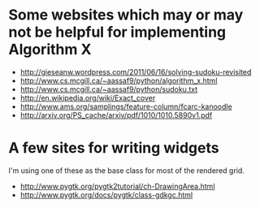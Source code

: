 Some websites which may or may not be helpful for implementing Algorithm X
==========================================================================

* <http://gieseanw.wordpress.com/2011/06/16/solving-sudoku-revisited>
* <http://www.cs.mcgill.ca/~aassaf9/python/algorithm_x.html>
* <http://www.cs.mcgill.ca/~aassaf9/python/sudoku.txt>
* <http://en.wikipedia.org/wiki/Exact_cover>
* <http://www.ams.org/samplings/feature-column/fcarc-kanoodle>
* <http://arxiv.org/PS_cache/arxiv/pdf/1010/1010.5890v1.pdf>

A few sites for writing widgets
===============================

I'm using one of these as the base class for most of the rendered grid.
* <http://www.pygtk.org/pygtk2tutorial/ch-DrawingArea.html>
* <http://www.pygtk.org/docs/pygtk/class-gdkgc.html>